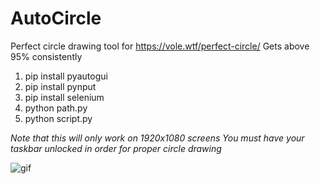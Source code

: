 # AutoCircle
Perfect circle drawing tool for https://vole.wtf/perfect-circle/
Gets above 95% consistently

1. pip install pyautogui
2. pip install pynput
3. pip install selenium
4. python path.py
5. python script.py

*Note that this will only work on 1920x1080 screens*
*You must have your taskbar unlocked in order for proper circle drawing*

![gif](https://user-images.githubusercontent.com/17103790/147629785-192cca96-5519-41a8-98a8-5bca07e7c870.gif)
